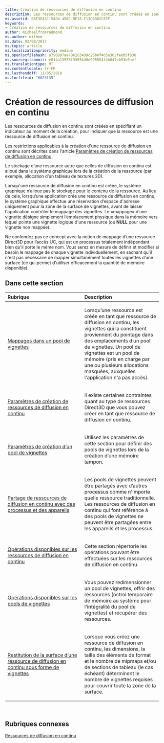 ```yaml
---
title: Création de ressources de diffusion en continu
description: Les ressources de diffusion en continu sont créées en spécifiant un indicateur au moment de la création, pour indiquer que la ressource est une ressource de diffusion en continu.
ms.assetid: B3F3E43C-54D4-458C-9E16-E13CB382C83F
keywords:
- Création de ressources de diffusion en continu
author: michaelfromredmond
ms.author: mithom
ms.date: 02/08/2017
ms.topic: article
ms.localizationpriority: medium
ms.openlocfilehash: a796897aa786283499c25b0f405e302feeb5f938
ms.sourcegitcommit: e814a13978f33654d8e995584f4b047cb53e0aef
ms.translationtype: MT
ms.contentlocale: fr-FR
ms.lasthandoff: 11/05/2018
ms.locfileid: "6023135"
---
```

# <a name="creating-streaming-resources"></a>Création de ressources de diffusion en continu


Les ressources de diffusion en continu sont créées en spécifiant un indicateur au moment de la création, pour indiquer que la ressource est une ressource de diffusion en continu.

Les restrictions applicables à la création d'une ressource de diffusion en continu sont décrites dans l'article [Paramètres de création de ressources de diffusion en continu](streaming-resource-creation-parameters.md).

Le stockage d’une ressource autre que celles de diffusion en continu est alloué dans le système graphique lors de la création de la ressource (par exemple, allocation d’un tableau de textures 2D).

Lorsqu'une ressource de diffusion en continu est créée, le système graphique n’alloue pas le stockage pour le contenu de la ressource. Au lieu de cela, lorsqu’une application crée une ressource de diffusion en continu, le système graphique effectue une réservation d’espace d'adresse uniquement pour la zone de la surface de vignettes, avant de laisser l'application contrôler le mappage des vignettes. Le «mappage» d’une vignette désigne simplement l’emplacement physique dans la mémoire vers lequel pointe une vignette logique d'une ressource (ou **NULL** pour une vignette non mappée).

Ne confondez pas ce concept avec la notion de mappage d’une ressource Direct3D pour l’accès UC, qui est un processus totalement indépendant bien qu'il porte le même nom. Vous serez en mesure de définir et modifier si besoin le mappage de chaque vignette individuellement, en sachant qu'il n'est pas nécessaire de mapper simultanément toutes les vignettes d’une surface (ce qui permet d'utiliser efficacement la quantité de mémoire disponible).

## <a name="span-idin-this-sectionspanin-this-section"></a><span id="in-this-section"></span>Dans cette section


<table>
<colgroup>
<col width="50%" />
<col width="50%" />
</colgroup>
<thead>
<tr class="header">
<th align="left">Rubrique</th>
<th align="left">Description</th>
</tr>
</thead>
<tbody>
<tr class="odd">
<td align="left"><p><a href="mappings-are-into-a-tile-pool.md">Mappages dans un pool de vignettes</a></p></td>
<td align="left"><p>Lorsqu’une ressource est créée en tant que ressource de diffusion en continu, les vignettes qui la constituent proviennent du pointage dans des emplacements d’un pool de vignettes. Un pool de vignettes est un pool de mémoire (pris en charge par une ou plusieurs allocations masquées, auxquelles l'application n'a pas accès).</p></td>
</tr>
<tr class="even">
<td align="left"><p><a href="streaming-resource-creation-parameters.md">Paramètres de création de ressources de diffusion en continu</a></p></td>
<td align="left"><p>Il existe certaines contraintes quant au type de ressources Direct3D que vous pouvez créer en tant que ressource de diffusion en continu.</p></td>
</tr>
<tr class="odd">
<td align="left"><p><a href="tile-pool-creation-parameters.md">Paramètres de création d’un pool de vignettes</a></p></td>
<td align="left"><p>Utilisez les paramètres de cette section pour définir des pools de vignettes lors de la création d’une mémoire tampon.</p></td>
</tr>
<tr class="even">
<td align="left"><p><a href="streaming-resource-cross-process-and-device-sharing.md">Partage de ressources de diffusion en continu avec des processus et des appareils</a></p></td>
<td align="left"><p>Les pools de vignettes peuvent être partagés avec d’autres processus comme n'importe quelle ressource traditionnelle. Les ressources de diffusion en continu qui font référence à des pools de vignettes ne peuvent être partagées entre les appareils et les processus.</p></td>
</tr>
<tr class="odd">
<td align="left"><p><a href="operations-available-on-streaming-resources.md">Opérations disponibles sur les ressources de diffusion en continu</a></p></td>
<td align="left"><p>Cette section répertorie les opérations pouvant être effectuées sur les ressources de diffusion en continu.</p></td>
</tr>
<tr class="even">
<td align="left"><p><a href="operations-available-on-tile-pools.md">Opérations disponibles sur les pools de vignettes</a></p></td>
<td align="left"><p>Vous pouvez redimensionner un pool de vignettes, offrir des ressources (octroi temporaire de mémoire au système pour l'intégralité du pool de vignettes) et récupérer des ressources.</p></td>
</tr>
<tr class="odd">
<td align="left"><p><a href="how-a-streaming-resource-s-area-is-tiled.md">Restitution de la surface d’une ressource de diffusion en continu sous forme de vignettes</a></p></td>
<td align="left"><p>Lorsque vous créez une ressource de diffusion en continu, les dimensions, la taille des éléments de format et le nombre de mipmaps et/ou de sections de tableau (le cas échéant) déterminent le nombre de vignettes requises pour couvrir toute la zone de la surface.</p></td>
</tr>
</tbody>
</table>

 

## <a name="span-idrelated-topicsspanrelated-topics"></a><span id="related-topics"></span>Rubriques connexes


[Ressources de diffusion en continu](streaming-resources.md)

 

 




